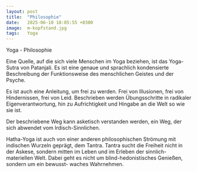 ```yaml
---
layout: post
title:  "Philosophie"
date:   2025-06-10 18:05:55 +0300
image:  m-kopfstand.jpg
tags:   Yoga
---
```

Yoga - Philosophie

Eine Quelle, auf die sich viele Menschen im Yoga beziehen, ist das Yoga-Sutra von Patanjali. 
Es ist eine genaue und sprachlich kondensierte Beschreibung der Funktionsweise des 
menschlichen Geistes und der Psyche. 

Es ist auch eine Anleitung, um frei zu werden. Frei von Illusionen, frei von Hindernissen, 
frei von Leid. Beschrieben werden Übungsschritte in radikaler Eigenverantwortung, 
hin zu Aufrichtigkeit und Hingabe an die Welt so wie sie ist.

Der beschriebene Weg kann asketisch verstanden werden, ein Weg, der sich abwendet 
vom Irdisch-Sinnlichen.

Hatha-Yoga ist auch von einer anderen philosophischen Strömung mit indischen 
Wurzeln geprägt, dem Tantra. Tantra sucht die Freiheit nicht in der Askese, 
sondern mitten im Leben und im Erleben der sinnlich-materiellen Welt. 
Dabei geht es nicht um blind-hedonistisches Genießen, sondern um ein bewusst- waches Wahrnehmen. 
